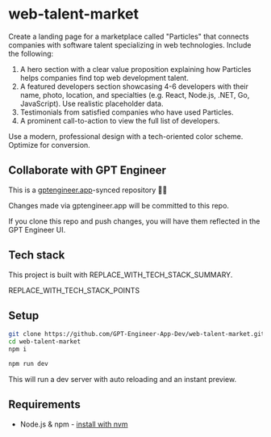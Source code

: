 # web-talent-market

Create a landing page for a marketplace called "Particles" that connects companies with software talent specializing in web technologies. Include the following:

1. A hero section with a clear value proposition explaining how Particles helps companies find top web development talent. 
2. A featured developers section showcasing 4-6 developers with their name, photo, location, and specialties (e.g. React, Node.js, .NET, Go, JavaScript). Use realistic placeholder data.
3. Testimonials from satisfied companies who have used Particles.
4. A prominent call-to-action to view the full list of developers.

Use a modern, professional design with a tech-oriented color scheme. Optimize for conversion.

## Collaborate with GPT Engineer

This is a [gptengineer.app](https://gptengineer.app)-synced repository 🌟🤖

Changes made via gptengineer.app will be committed to this repo.

If you clone this repo and push changes, you will have them reflected in the GPT Engineer UI.

## Tech stack

This project is built with REPLACE_WITH_TECH_STACK_SUMMARY.

REPLACE_WITH_TECH_STACK_POINTS

## Setup

```sh
git clone https://github.com/GPT-Engineer-App-Dev/web-talent-market.git
cd web-talent-market
npm i
```

```sh
npm run dev
```

This will run a dev server with auto reloading and an instant preview.

## Requirements

- Node.js & npm - [install with nvm](https://github.com/nvm-sh/nvm#installing-and-updating)
